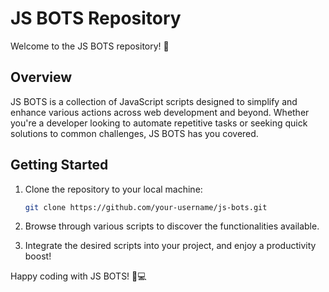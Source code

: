 # JS BOTS Repository

Welcome to the JS BOTS repository! 🚀

## Overview

JS BOTS is a collection of JavaScript scripts designed to simplify and enhance various actions across web development and beyond. Whether you're a developer looking to automate repetitive tasks or seeking quick solutions to common challenges, JS BOTS has you covered.


## Getting Started

1. Clone the repository to your local machine:

   ```bash
   git clone https://github.com/your-username/js-bots.git
   ```

2. Browse through various scripts to discover the functionalities available.

3. Integrate the desired scripts into your project, and enjoy a productivity boost!


Happy coding with JS BOTS! 🤖💻
